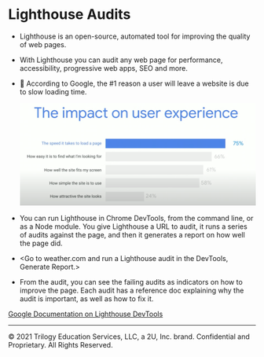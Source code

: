 # Lighthouse Audits

* Lighthouse is an open-source, automated tool for improving the quality of web pages.

* With Lighthouse you can audit any web page for performance, accessibility, progressive web apps, SEO and more.

* 🔑 According to Google, the #1 reason a user will leave a website is due to slow loading time.

  ![The most important metric for user retention is page loading time.](./assets/speed-impact.png)

* You can run Lighthouse in Chrome DevTools, from the command line, or as a Node module. You give Lighthouse a URL to audit, it runs a series of audits against the page, and then it generates a report on how well the page did. 
  
* <Go to weather.com and run a Lighthouse audit in the DevTools, Generate Report.>

* From the audit, you can see the failing audits as indicators on how to improve the page. Each audit has a reference doc explaining why the audit is important, as well as how to fix it.

[Google Documentation on Lighthouse DevTools](https://developers.google.com/web/tools/lighthouse#devtools)

---
© 2021 Trilogy Education Services, LLC, a 2U, Inc. brand. Confidential and Proprietary. All Rights Reserved.
